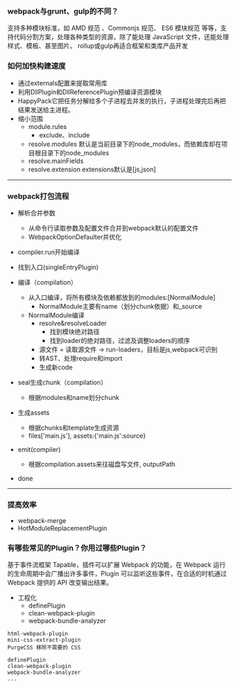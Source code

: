 ### webpack与grunt、gulp的不同？
支持多种模块标准，如 AMD 规范 、Commonjs 规范、 ES6 模块规范 等等，支持代码分割方案，处理各种类型的资源，除了能处理 JavaScript 文件，还能处理样式、模板、甚至图片。
rollup或gulp再适合框架和类库产品开发

### 如何加快构建速度
* 通过externals配置来提取常用库
* 利用DllPlugin和DllReferencePlugin预编译资源模块 
* HappyPack它把任务分解给多个子进程去并发的执行，子进程处理完后再把结果发送给主进程。
* 缩小范围
    * module.rules
        * exclude、include
    * resolve.modules
        默认是当前目录下的node_modules，而依赖库却在项目根目录下的node_modules
    * resolve.mainFields
    * resolve.extension
        extensions默认是[js,json]

***
### webpack打包流程
* 解析合并参数
    * 从命令行读取参数及配置文件合并到webpack默认的配置文件
    * WebpackOptionDefaulter并优化
* compiler.run开始编译
* 找到入口(singleEntryPlugin)
* 编译（compilation）
    * 从入口编译，将所有模块及依赖都放到的modules:[NormalModule]
        * NormalModule主要有name（划分chunk依据）和_source
    * NormalModule编译
        * resolve&resolveLoader
            * 找到模块绝对路径
            * 找到loader的绝对路径，过滤及调整loaders的顺序
        * 源文件 = 读取源文件 -> run-loaders，目标是js,webpack可识别
        * 转AST、处理require和import
        * 生成新code

* seal生成chunk（compilation）
    * 根据modules和name划分chunk
* 生成assets
    * 根据chunks和template生成资源
    * files['main.js'], assets:{'main.js':source}

* emit(compiler)
    * 根据compilation.assets来往磁盘写文件, outputPath
* done
***
### 提高效率
* webpack-merge
* HotModuleReplacementPlugin

### 有哪些常见的Plugin？你用过哪些Plugin？
基于事件流框架 Tapable，插件可以扩展 Webpack 的功能，在 Webpack 运行的生命周期中会广播出许多事件，Plugin 可以监听这些事件，在合适的时机通过 Webpack 提供的 API 改变输出结果。
* 工程化
    * definePlugin
    * clean-webpack-plugin
    * webpack-bundle-analyzer
```
html-webpack-plugin
mini-css-extract-plugin
PurgeCSS 移除不需要的 CSS

definePlugin
clean-webpack-plugin
webpack-bundle-analyzer
...
```